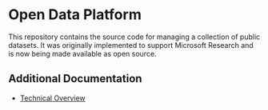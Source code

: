 # Open Data Platform

This repository contains the source code for managing a collection of public datasets. It was originally implemented to support Microsoft Research and is now being made available as open source.

## Additional Documentation

- [Technical Overview](./technical-overview.md)